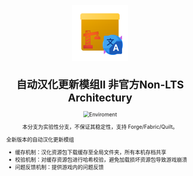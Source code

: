 <center><div align="center">

<img height="150" src="icon/icon-arch.png" width="150"/>

# 自动汉化更新模组Ⅱ 非官方Non-LTS Architectury

![Enviroment](https://img.shields.io/badge/Enviroment-Client-purple)


本分支为实验性分支，不保证其稳定性，支持 Forge/Fabric/Quilt。

</div></center>

全新版本的自动汉化更新模组
- 缓存机制：汉化资源包下载缓存至全局文件夹，所有本机存档共享
- 校验机制：对缓存资源包进行哈希校验，避免加载损坏资源包导致游戏崩溃
- 问题反馈机制：提供游戏内的问题反馈

